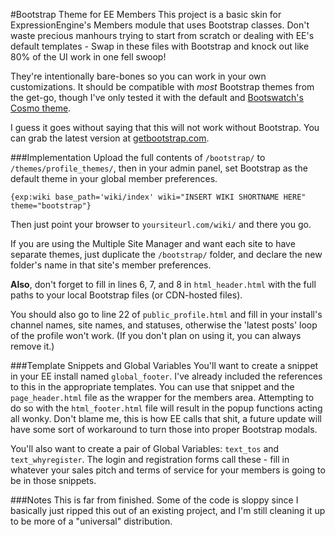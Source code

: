 #Bootstrap Theme for EE Members
This project is a basic skin for ExpressionEngine's Members module that uses Bootstrap classes. Don't waste precious manhours trying to start from scratch or dealing with EE's default templates - Swap in these files with Bootstrap and knock out like 80% of the UI work in one fell swoop!

They're intentionally bare-bones so you can work in your own customizations. It should be compatible with *most* Bootstrap themes from the get-go, though I've only tested it with the default and [Bootswatch's Cosmo theme](http://bootswatch.com/cosmo/).

I guess it goes without saying that this will not work without Bootstrap. You can grab the latest version at [getbootstrap.com](http://getbootstrap.com).

###Implementation
Upload the full contents of `/bootstrap/` to `/themes/profile_themes/`, then in your admin panel, set Bootstrap as the default theme in your global member preferences.
```
{exp:wiki base_path='wiki/index' wiki="INSERT WIKI SHORTNAME HERE" theme="bootstrap"}
```
Then just point your browser to `yoursiteurl.com/wiki/` and there you go.

If you are using the Multiple Site Manager and want each site to have separate themes, just duplicate the `/bootstrap/` folder, and declare the new folder's name in that site's member preferences.

**Also**, don't forget to fill in lines 6, 7, and 8 in `html_header.html` with the full paths to your local Bootstrap files (or CDN-hosted files).

You should also go to line 22 of `public_profile.html` and fill in your install's channel names, site names, and statuses, otherwise the 'latest posts' loop of the profile won't work. (If you don't plan on using it, you can always remove it.)

###Template Snippets and Global Variables
You'll want to create a snippet in your EE install named `global_footer`. I've already included the references to this in the appropriate templates. You can use that snippet and the `page_header.html` file as the wrapper for the members area. Attempting to do so with the `html_footer.html` file will result in the popup functions acting all wonky. Don't blame me, this is how EE calls that shit, a future update will have some sort of workaround to turn those into proper Bootstrap modals.

You'll also want to create a pair of Global Variables: `text_tos` and `text_whyregister`. The login and registration forms call these - fill in whatever your sales pitch and terms of service for your members is going to be in those snippets.

###Notes
This is far from finished. Some of the code is sloppy since I basically just ripped this out of an existing project, and I'm still cleaning it up to be more of a "universal" distribution.

